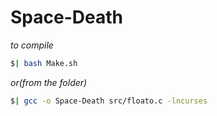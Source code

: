 # Space-Death
  _to compile_<br>
  ``` bash
  $| bash Make.sh
  ```
  _or(from the folder)_
  <br>
  ``` bash
  $| gcc -o Space-Death src/floato.c -lncurses
  ```
